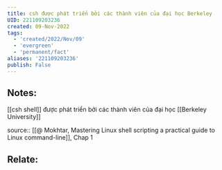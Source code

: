 ```yaml
---
title: csh được phát triển bởi các thành viên của đại học Berkeley
UID: 221109203236
created: 09-Nov-2022
tags:
  - 'created/2022/Nov/09'
  - 'evergreen'
  - 'permanent/fact'
aliases: '221109203236'
publish: False
---
```

## Notes:
[[csh shell]] được phát triển bởi các thành viên của đại học [[Berkeley University]]

source:: [[@ Mokhtar, Mastering Linux shell scripting a practical guide to Linux command-line]], Chap 1

## Relate:
